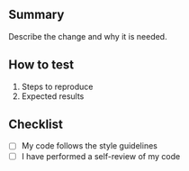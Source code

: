 ## Summary

Describe the change and why it is needed.

## How to test

1. Steps to reproduce
2. Expected results

## Checklist
- [ ] My code follows the style guidelines
- [ ] I have performed a self-review of my code
